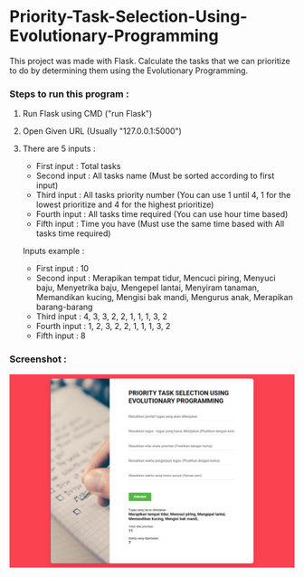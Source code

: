 # Priority-Task-Selection-Using-Evolutionary-Programming
This project was made with Flask.
Calculate the tasks that we can prioritize to do by determining them using the Evolutionary Programming.
<h3>Steps to run this program :</h3>

1. Run Flask using CMD ("run Flask")

2. Open Given URL (Usually "127.0.0.1:5000")

3. There are 5 inputs :
    - First input : Total tasks
    - Second input : All tasks name (Must be sorted according to first input)
    - Third input : All tasks priority number (You can use 1 until 4, 1 for the lowest prioritize and 4 for the highest prioritize)
    - Fourth input : All tasks time required (You can use hour time based)
    - Fifth input : Time you have (Must use the same time based with All tasks time required)
  
    Inputs example :
    - First input : 10
    - Second input : Merapikan tempat tidur, Mencuci piring, Menyuci baju, Menyetrika baju,  Mengepel lantai, Menyiram tanaman, Memandikan kucing, Mengisi bak mandi, Mengurus anak, Merapikan barang-barang
    - Third input : 4, 3, 3, 2, 2, 1, 1, 1, 3, 2
    - Fourth input : 1, 2, 3, 2, 2, 1, 1, 1, 3, 2
    - Fifth input : 8

<h3>Screenshot :</h3>
<img src="https://github.com/LinggarM/Priority-Task-Selection-Using-Evolutionary-Programming/blob/master/images/screenshot.png">
